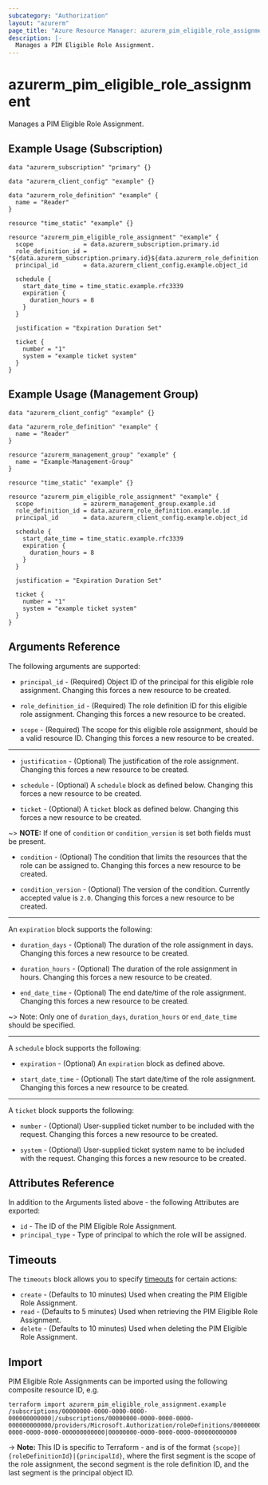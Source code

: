 ```yaml
---
subcategory: "Authorization"
layout: "azurerm"
page_title: "Azure Resource Manager: azurerm_pim_eligible_role_assignment"
description: |-
  Manages a PIM Eligible Role Assignment.
---
```


# azurerm_pim_eligible_role_assignment

Manages a PIM Eligible Role Assignment.

## Example Usage (Subscription)

```hcl
data "azurerm_subscription" "primary" {}

data "azurerm_client_config" "example" {}

data "azurerm_role_definition" "example" {
  name = "Reader"
}

resource "time_static" "example" {}

resource "azurerm_pim_eligible_role_assignment" "example" {
  scope              = data.azurerm_subscription.primary.id
  role_definition_id = "${data.azurerm_subscription.primary.id}${data.azurerm_role_definition.example.id}"
  principal_id       = data.azurerm_client_config.example.object_id

  schedule {
    start_date_time = time_static.example.rfc3339
    expiration {
      duration_hours = 8
    }
  }

  justification = "Expiration Duration Set"

  ticket {
    number = "1"
    system = "example ticket system"
  }
}
```

## Example Usage (Management Group)

```hcl
data "azurerm_client_config" "example" {}

data "azurerm_role_definition" "example" {
  name = "Reader"
}

resource "azurerm_management_group" "example" {
  name = "Example-Management-Group"
}

resource "time_static" "example" {}

resource "azurerm_pim_eligible_role_assignment" "example" {
  scope              = azurerm_management_group.example.id
  role_definition_id = data.azurerm_role_definition.example.id
  principal_id       = data.azurerm_client_config.example.object_id

  schedule {
    start_date_time = time_static.example.rfc3339
    expiration {
      duration_hours = 8
    }
  }

  justification = "Expiration Duration Set"

  ticket {
    number = "1"
    system = "example ticket system"
  }
}
```

## Arguments Reference

The following arguments are supported:

* `principal_id` - (Required) Object ID of the principal for this eligible role assignment. Changing this forces a new resource to be created.

* `role_definition_id` - (Required) The role definition ID for this eligible role assignment. Changing this forces a new resource to be created.

* `scope` - (Required) The scope for this eligible role assignment, should be a valid resource ID. Changing this forces a new resource to be created.

---

* `justification` - (Optional) The justification of the role assignment. Changing this forces a new resource to be created.

* `schedule` - (Optional) A `schedule` block as defined below. Changing this forces a new resource to be created.

* `ticket` - (Optional) A `ticket` block as defined below. Changing this forces a new resource to be created.


~> **NOTE:** If one of `condition` or `condition_version` is set both fields must be present.

* `condition` - (Optional) The condition that limits the resources that the role can be assigned to. Changing this forces a new resource to be created.

* `condition_version` - (Optional) The version of the condition. Currently accepted value is `2.0`. Changing this forces a new resource to be created.

---

An `expiration` block supports the following:

* `duration_days` - (Optional) The duration of the role assignment in days. Changing this forces a new resource to be created.

* `duration_hours` - (Optional) The duration of the role assignment in hours. Changing this forces a new resource to be created.

* `end_date_time` - (Optional) The end date/time of the role assignment. Changing this forces a new resource to be created.

~> Note: Only one of `duration_days`, `duration_hours` or `end_date_time` should be specified.

---

A `schedule` block supports the following:

* `expiration` - (Optional) An `expiration` block as defined above.

* `start_date_time` - (Optional) The start date/time of the role assignment. Changing this forces a new resource to be created.

---

A `ticket` block supports the following:

* `number` - (Optional) User-supplied ticket number to be included with the request. Changing this forces a new resource to be created.

* `system` - (Optional) User-supplied ticket system name to be included with the request. Changing this forces a new resource to be created.

## Attributes Reference

In addition to the Arguments listed above - the following Attributes are exported:

* `id` - The ID of the PIM Eligible Role Assignment.
* `principal_type` - Type of principal to which the role will be assigned.

## Timeouts

The `timeouts` block allows you to specify [timeouts](https://www.terraform.io/language/resources/syntax#operation-timeouts) for certain actions:

* `create` - (Defaults to 10 minutes) Used when creating the PIM Eligible Role Assignment.
* `read` - (Defaults to 5 minutes) Used when retrieving the PIM Eligible Role Assignment.
* `delete` - (Defaults to 10 minutes) Used when deleting the PIM Eligible Role Assignment.

## Import

PIM Eligible Role Assignments can be imported using the following composite resource ID, e.g.

```shell
terraform import azurerm_pim_eligible_role_assignment.example /subscriptions/00000000-0000-0000-0000-000000000000|/subscriptions/00000000-0000-0000-0000-000000000000/providers/Microsoft.Authorization/roleDefinitions/00000000-0000-0000-0000-000000000000|00000000-0000-0000-0000-000000000000
```

-> **Note:** This ID is specific to Terraform - and is of the format `{scope}|{roleDefinitionId}|{principalId}`, where the first segment is the scope of the role assignment, the second segment is the role definition ID, and the last segment is the principal object ID.
